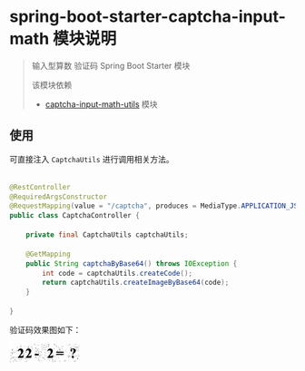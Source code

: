 # spring-boot-starter-captcha-input-math 模块说明

> 输入型算数 验证码 Spring Boot Starter 模块
>
> 该模块依赖 
> * [captcha-input-math-utils](../captcha-input-math-utils/README.md) 模块

## 使用

可直接注入 `CaptchaUtils` 进行调用相关方法。

```java

@RestController
@RequiredArgsConstructor
@RequestMapping(value = "/captcha", produces = MediaType.APPLICATION_JSON_VALUE)
public class CaptchaController {

    private final CaptchaUtils captchaUtils;

    @GetMapping
    public String captchaByBase64() throws IOException {
        int code = captchaUtils.createCode();
        return captchaUtils.createImageByBase64(code);
    }

}

```

验证码效果图如下：

![输入型算数验证码](../../../image/输入型算数验证码.jpeg)
